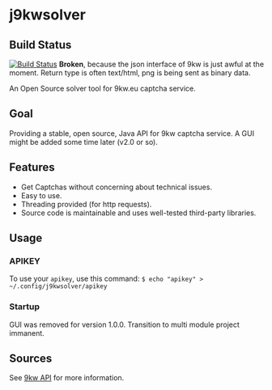 j9kwsolver
==========

## Build Status
[![Build Status](https://travis-ci.org/bmhm/j9kwsolver.svg?branch=next)](https://travis-ci.org/bmhm/j9kwsolver)
**Broken**, because the json interface of 9kw is just awful at the moment. Return type is often text/html, png is being sent as binary data.

An Open Source solver tool for 9kw.eu captcha service.

## Goal
Providing a stable, open source, Java API for 9kw captcha service.
A GUI might be added some time later (v2.0 or so).

## Features
* Get Captchas without concerning about technical issues.
* Easy to use.
* Threading provided (for http requests).
* Source code is maintainable and uses well-tested third-party libraries.

## Usage

### APIKEY
To use your `apikey`, use this command:
`$ echo "apikey" > ~/.config/j9kwsolver/apikey`

### Startup
GUI was removed for version 1.0.0.
Transition to multi module project immanent.

## Sources
See [9kw API](http://www.9kw.eu/api.html#apisolve-tab "9kw API solve")
for more information.

